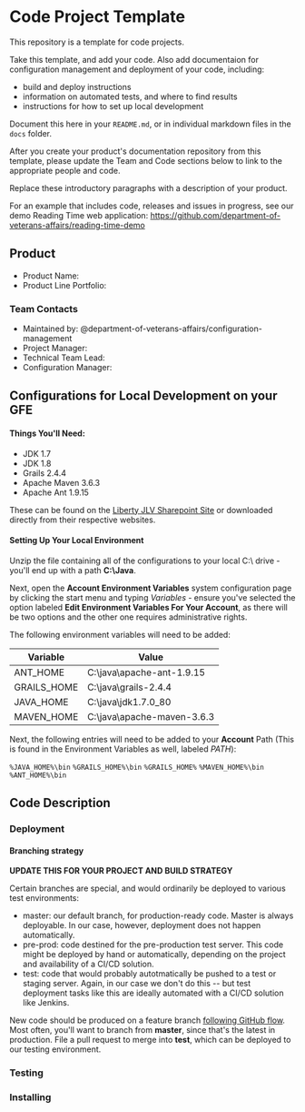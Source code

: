 # Code Project Template

This repository is a template for code projects.

Take this template, and add your code. Also add documentaion for configuration management and deployment of your code, including:

- build and deploy instructions
- information on automated tests, and where to find results 
- instructions for how to set up local development

Document this here in your `README.md`, or in individual markdown files in the `docs` folder.

After you create your product's documentation repository from this template, please update the Team and Code sections below to link to the appropriate people and code.

Replace these introductory paragraphs with a description of your product. 

For an example that includes code, releases and issues in progress, see our demo Reading Time web application: https://github.com/department-of-veterans-affairs/reading-time-demo


## Product

- Product Name:
- Product Line Portfolio:

### Team Contacts

- Maintained by: @department-of-veterans-affairs/configuration-management
- Project Manager:
- Technical Team Lead:
- Configuration Manager:



## Configurations for Local Development on your GFE


#### Things You'll Need: 

* JDK 1.7
* JDK 1.8
* Grails 2.4.4
* Apache Maven 3.6.3
* Apache Ant 1.9.15

These can be found on the [Liberty JLV Sharepoint Site](https://libertyits.sharepoint.com/:u:/r/sites/HIM_JLV/Shared%20Documents/Software%20Engineering/Requirements/Software/java.zip?csf=1&web=1&e=iUuhVd) or downloaded directly from their respective websites.

#### Setting Up Your Local Environment

Unzip the file containing all of the configurations to your local C:\ drive - you'll end up with a path **C:\Java**. 

Next, open the **Account Environment Variables** system configuration page by clicking the start menu and typing *Variables* - ensure you've selected the option labeled **Edit Environment Variables For Your Account**, as there will be two options and the other one requires administrative rights. 

The following environment variables will need to be added: 

| Variable | Value | 
| --- | --- | 
| ANT_HOME | C:\java\apache-ant-1.9.15 | 
| GRAILS_HOME | C:\java\grails-2.4.4 | 
| JAVA_HOME | C:\java\jdk1.7.0_80 | 
| MAVEN_HOME | C:\java\apache-maven-3.6.3 | 

Next, the following entries will need to be added to your **Account** Path (This is found in the Environment Variables as well, labeled *PATH*): 

```%JAVA_HOME%\bin```
```%GRAILS_HOME%\bin```
```%GRAILS_HOME%```
```%MAVEN_HOME%\bin```
```%ANT_HOME%\bin```



## Code Description

### Deployment


#### Branching strategy

**UPDATE THIS FOR YOUR PROJECT AND BUILD STRATEGY**

Certain branches are special, and would ordinarily be deployed to various test environments:

- master: our default branch, for production-ready code. Master is always deployable. In our case, however, deployment does not happen automatically.
- pre-prod: code destined for the pre-production test server. This code might be deployed by hand or automatically, depending on the project and availability of a CI/CD solution.
- test: code that would probably autotmatically be pushed to a test or staging server. Again, in our case we don't do this -- but test deployment tasks like this are ideally automated with a CI/CD solution like Jenkins.

New code should be produced on a feature branch [following GitHub flow](https://guides.github.com/introduction/flow/). Most often, you'll want to branch from **master**, since that's the latest in production. File a pull request to merge into **test**, which can be deployed to our testing environment.



### Testing




### Installing



